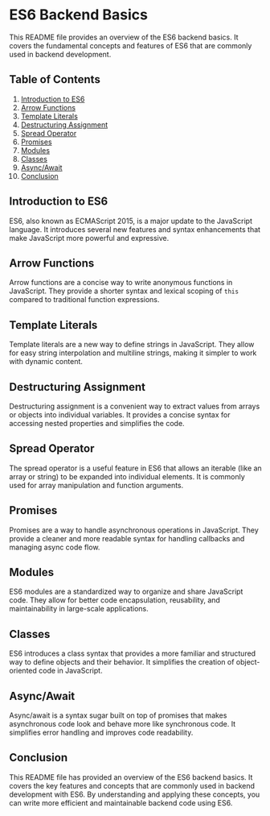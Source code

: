 # ES6 Backend Basics

This README file provides an overview of the ES6 backend basics. It covers the fundamental concepts and features of ES6 that are commonly used in backend development.

## Table of Contents
1. [Introduction to ES6](#introduction-to-es6)
2. [Arrow Functions](#arrow-functions)
3. [Template Literals](#template-literals)
4. [Destructuring Assignment](#destructuring-assignment)
5. [Spread Operator](#spread-operator)
6. [Promises](#promises)
7. [Modules](#modules)
8. [Classes](#classes)
9. [Async/Await](#async-await)
10. [Conclusion](#conclusion)

## Introduction to ES6
ES6, also known as ECMAScript 2015, is a major update to the JavaScript language. It introduces several new features and syntax enhancements that make JavaScript more powerful and expressive.

## Arrow Functions
Arrow functions are a concise way to write anonymous functions in JavaScript. They provide a shorter syntax and lexical scoping of `this` compared to traditional function expressions.

## Template Literals
Template literals are a new way to define strings in JavaScript. They allow for easy string interpolation and multiline strings, making it simpler to work with dynamic content.

## Destructuring Assignment
Destructuring assignment is a convenient way to extract values from arrays or objects into individual variables. It provides a concise syntax for accessing nested properties and simplifies the code.

## Spread Operator
The spread operator is a useful feature in ES6 that allows an iterable (like an array or string) to be expanded into individual elements. It is commonly used for array manipulation and function arguments.

## Promises
Promises are a way to handle asynchronous operations in JavaScript. They provide a cleaner and more readable syntax for handling callbacks and managing async code flow.

## Modules
ES6 modules are a standardized way to organize and share JavaScript code. They allow for better code encapsulation, reusability, and maintainability in large-scale applications.

## Classes
ES6 introduces a class syntax that provides a more familiar and structured way to define objects and their behavior. It simplifies the creation of object-oriented code in JavaScript.

## Async/Await
Async/await is a syntax sugar built on top of promises that makes asynchronous code look and behave more like synchronous code. It simplifies error handling and improves code readability.

## Conclusion
This README file has provided an overview of the ES6 backend basics. It covers the key features and concepts that are commonly used in backend development with ES6. By understanding and applying these concepts, you can write more efficient and maintainable backend code using ES6.
